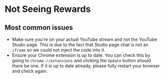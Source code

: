 # Not Seeing Rewards
## Most common issues

- Make sure you're on your actual YouTube stream and not the YouTube Studio page. This is due to the fact that Studio page chat is not an `iframe` so we could not inject the code into it.
- Ensure your Chrome extension is up to date. You can check this by going to `chrome://extensions` and clicking the `Update` button should there be one. If it is up to date already, please fully restart your browser and check again.
